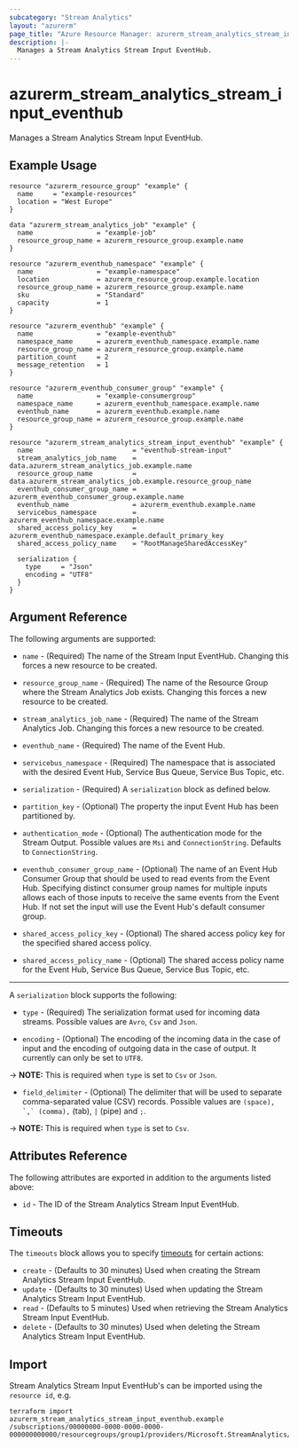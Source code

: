 ```yaml
---
subcategory: "Stream Analytics"
layout: "azurerm"
page_title: "Azure Resource Manager: azurerm_stream_analytics_stream_input_eventhub"
description: |-
  Manages a Stream Analytics Stream Input EventHub.
---
```


# azurerm_stream_analytics_stream_input_eventhub

Manages a Stream Analytics Stream Input EventHub.

## Example Usage

```hcl
resource "azurerm_resource_group" "example" {
  name     = "example-resources"
  location = "West Europe"
}

data "azurerm_stream_analytics_job" "example" {
  name                = "example-job"
  resource_group_name = azurerm_resource_group.example.name
}

resource "azurerm_eventhub_namespace" "example" {
  name                = "example-namespace"
  location            = azurerm_resource_group.example.location
  resource_group_name = azurerm_resource_group.example.name
  sku                 = "Standard"
  capacity            = 1
}

resource "azurerm_eventhub" "example" {
  name                = "example-eventhub"
  namespace_name      = azurerm_eventhub_namespace.example.name
  resource_group_name = azurerm_resource_group.example.name
  partition_count     = 2
  message_retention   = 1
}

resource "azurerm_eventhub_consumer_group" "example" {
  name                = "example-consumergroup"
  namespace_name      = azurerm_eventhub_namespace.example.name
  eventhub_name       = azurerm_eventhub.example.name
  resource_group_name = azurerm_resource_group.example.name
}

resource "azurerm_stream_analytics_stream_input_eventhub" "example" {
  name                         = "eventhub-stream-input"
  stream_analytics_job_name    = data.azurerm_stream_analytics_job.example.name
  resource_group_name          = data.azurerm_stream_analytics_job.example.resource_group_name
  eventhub_consumer_group_name = azurerm_eventhub_consumer_group.example.name
  eventhub_name                = azurerm_eventhub.example.name
  servicebus_namespace         = azurerm_eventhub_namespace.example.name
  shared_access_policy_key     = azurerm_eventhub_namespace.example.default_primary_key
  shared_access_policy_name    = "RootManageSharedAccessKey"

  serialization {
    type     = "Json"
    encoding = "UTF8"
  }
}
```

## Argument Reference

The following arguments are supported:

* `name` - (Required) The name of the Stream Input EventHub. Changing this forces a new resource to be created.

* `resource_group_name` - (Required) The name of the Resource Group where the Stream Analytics Job exists. Changing this forces a new resource to be created.

* `stream_analytics_job_name` - (Required) The name of the Stream Analytics Job. Changing this forces a new resource to be created.

* `eventhub_name` - (Required) The name of the Event Hub.

* `servicebus_namespace` - (Required) The namespace that is associated with the desired Event Hub, Service Bus Queue, Service Bus Topic, etc.

* `serialization` - (Required) A `serialization` block as defined below.

* `partition_key` - (Optional) The property the input Event Hub has been partitioned by.

* `authentication_mode` - (Optional) The authentication mode for the Stream Output. Possible values are `Msi` and `ConnectionString`. Defaults to `ConnectionString`.

* `eventhub_consumer_group_name` - (Optional) The name of an Event Hub Consumer Group that should be used to read events from the Event Hub. Specifying distinct consumer group names for multiple inputs allows each of those inputs to receive the same events from the Event Hub. If not set the input will use the Event Hub's default consumer group.

* `shared_access_policy_key` - (Optional) The shared access policy key for the specified shared access policy.

* `shared_access_policy_name` - (Optional) The shared access policy name for the Event Hub, Service Bus Queue, Service Bus Topic, etc.

---

A `serialization` block supports the following:

* `type` - (Required) The serialization format used for incoming data streams. Possible values are `Avro`, `Csv` and `Json`.

* `encoding` - (Optional) The encoding of the incoming data in the case of input and the encoding of outgoing data in the case of output. It currently can only be set to `UTF8`.

-> **NOTE:** This is required when `type` is set to `Csv` or `Json`.

* `field_delimiter` - (Optional) The delimiter that will be used to separate comma-separated value (CSV) records. Possible values are `` (space), `,` (comma), `` (tab), `|` (pipe) and `;`.

-> **NOTE:** This is required when `type` is set to `Csv`.

## Attributes Reference

The following attributes are exported in addition to the arguments listed above:

* `id` - The ID of the Stream Analytics Stream Input EventHub.

## Timeouts

The `timeouts` block allows you to specify [timeouts](https://www.terraform.io/language/resources/syntax#operation-timeouts) for certain actions:

* `create` - (Defaults to 30 minutes) Used when creating the Stream Analytics Stream Input EventHub.
* `update` - (Defaults to 30 minutes) Used when updating the Stream Analytics Stream Input EventHub.
* `read` - (Defaults to 5 minutes) Used when retrieving the Stream Analytics Stream Input EventHub.
* `delete` - (Defaults to 30 minutes) Used when deleting the Stream Analytics Stream Input EventHub.

## Import

Stream Analytics Stream Input EventHub's can be imported using the `resource id`, e.g.

```shell
terraform import azurerm_stream_analytics_stream_input_eventhub.example /subscriptions/00000000-0000-0000-0000-000000000000/resourcegroups/group1/providers/Microsoft.StreamAnalytics/streamingjobs/job1/inputs/input1
```
